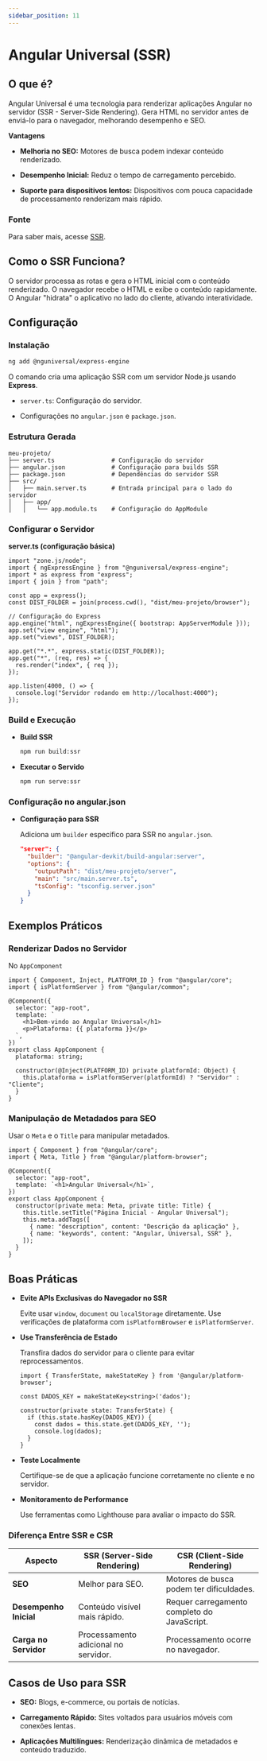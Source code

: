 ```yaml
---
sidebar_position: 11
---
```


# Angular Universal (SSR)

## O que é?

Angular Universal é uma tecnologia para renderizar aplicações Angular no servidor (SSR - Server-Side Rendering). Gera HTML no servidor antes de enviá-lo para o navegador, melhorando desempenho e SEO.

**Vantagens**

- **Melhoria no SEO:** Motores de busca podem indexar conteúdo renderizado.

- **Desempenho Inicial:** Reduz o tempo de carregamento percebido.

- **Suporte para dispositivos lentos:** Dispositivos com pouca capacidade de processamento renderizam mais rápido.

### Fonte

Para saber mais, acesse [SSR](https://angular.dev/guide/ssr).

## Como o SSR Funciona?

O servidor processa as rotas e gera o HTML inicial com o conteúdo renderizado. O navegador recebe o HTML e exibe o conteúdo rapidamente. O Angular "hidrata" o aplicativo no lado do cliente, ativando interatividade.

## Configuração

### Instalação

```bash
ng add @nguniversal/express-engine
```

O comando cria uma aplicação SSR com um servidor Node.js usando **Express**.

- `server.ts`: Configuração do servidor.

- Configurações no `angular.json` e `package.json`.

### Estrutura Gerada

```plaintext
meu-projeto/
├── server.ts                # Configuração do servidor
├── angular.json             # Configuração para builds SSR
├── package.json             # Dependências do servidor SSR
├── src/
│   ├── main.server.ts       # Entrada principal para o lado do servidor
│   ├── app/
│   │   └── app.module.ts    # Configuração do AppModule
```

### Configurar o Servidor

**server.ts (configuração básica)**

```tsx
import "zone.js/node";
import { ngExpressEngine } from "@nguniversal/express-engine";
import * as express from "express";
import { join } from "path";

const app = express();
const DIST_FOLDER = join(process.cwd(), "dist/meu-projeto/browser");

// Configuração do Express
app.engine("html", ngExpressEngine({ bootstrap: AppServerModule }));
app.set("view engine", "html");
app.set("views", DIST_FOLDER);

app.get("*.*", express.static(DIST_FOLDER));
app.get("*", (req, res) => {
  res.render("index", { req });
});

app.listen(4000, () => {
  console.log("Servidor rodando em http://localhost:4000");
});
```

### Build e Execução

- **Build SSR**

  ```bash
  npm run build:ssr
  ```

- **Executar o Servido**

  ```bash
  npm run serve:ssr
  ```

### Configuração no angular.json

- **Configuração para SSR**

  Adiciona um `builder` específico para SSR no `angular.json`.

  ```json
  "server": {
    "builder": "@angular-devkit/build-angular:server",
    "options": {
      "outputPath": "dist/meu-projeto/server",
      "main": "src/main.server.ts",
      "tsConfig": "tsconfig.server.json"
    }
  }
  ```

## Exemplos Práticos

### Renderizar Dados no Servidor

No `AppComponent`

```tsx
import { Component, Inject, PLATFORM_ID } from "@angular/core";
import { isPlatformServer } from "@angular/common";

@Component({
  selector: "app-root",
  template: `
    <h1>Bem-vindo ao Angular Universal</h1>
    <p>Plataforma: {{ plataforma }}</p>
  `,
})
export class AppComponent {
  plataforma: string;

  constructor(@Inject(PLATFORM_ID) private platformId: Object) {
    this.plataforma = isPlatformServer(platformId) ? "Servidor" : "Cliente";
  }
}
```

### Manipulação de Metadados para SEO

Usar o `Meta` e o `Title` para manipular metadados.

```tsx
import { Component } from "@angular/core";
import { Meta, Title } from "@angular/platform-browser";

@Component({
  selector: "app-root",
  template: `<h1>Angular Universal</h1>`,
})
export class AppComponent {
  constructor(private meta: Meta, private title: Title) {
    this.title.setTitle("Página Inicial - Angular Universal");
    this.meta.addTags([
      { name: "description", content: "Descrição da aplicação" },
      { name: "keywords", content: "Angular, Universal, SSR" },
    ]);
  }
}
```

## Boas Práticas

- **Evite APIs Exclusivas do Navegador no SSR**

  Evite usar `window`, `document` ou `localStorage` diretamente. Use verificações de plataforma com `isPlatformBrowser` e `isPlatformServer`.

- **Use Transferência de Estado**

  Transfira dados do servidor para o cliente para evitar reprocessamentos.

  ```tsx
  import { TransferState, makeStateKey } from '@angular/platform-browser';

  const DADOS_KEY = makeStateKey<string>('dados');

  constructor(private state: TransferState) {
    if (this.state.hasKey(DADOS_KEY)) {
      const dados = this.state.get(DADOS_KEY, '');
      console.log(dados);
    }
  }
  ```

- **Teste Localmente**

  Certifique-se de que a aplicação funcione corretamente no cliente e no servidor.

- **Monitoramento de Performance**

  Use ferramentas como Lighthouse para avaliar o impacto do SSR.

### Diferença Entre SSR e CSR

| **Aspecto**            | **SSR (Server-Side Rendering)**      | **CSR (Client-Side Rendering)**             |
| ---------------------- | ------------------------------------ | ------------------------------------------- |
| **SEO**                | Melhor para SEO.                     | Motores de busca podem ter dificuldades.    |
| **Desempenho Inicial** | Conteúdo visível mais rápido.        | Requer carregamento completo do JavaScript. |
| **Carga no Servidor**  | Processamento adicional no servidor. | Processamento ocorre no navegador.          |

## Casos de Uso para SSR

- **SEO:** Blogs, e-commerce, ou portais de notícias.

- **Carregamento Rápido:** Sites voltados para usuários móveis com conexões lentas.

- **Aplicações Multilíngues:** Renderização dinâmica de metadados e conteúdo traduzido.
